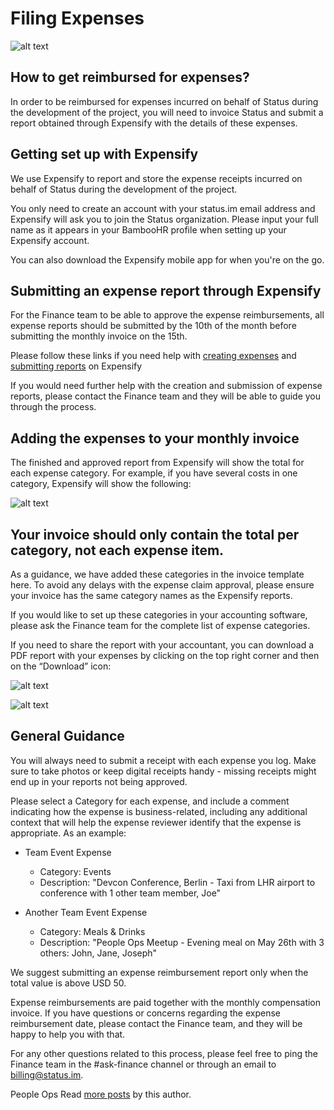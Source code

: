 # Filing Expenses

![alt text](https://images.unsplash.com/photo-1521540216272-a50305cd4421?ixlib=rb-0.3.5&q=80&fm=jpg&crop=entropy&cs=tinysrgb&w=1080&fit=max&ixid=eyJhcHBfaWQiOjExNzczfQ&s=611185f92103f088fb8dfb682f810e19)


## How to get reimbursed for expenses?
In order to be reimbursed for expenses incurred on behalf of Status during the development of the project, you will need to invoice Status and submit a report obtained through Expensify with the details of these expenses.

## Getting set up with Expensify
We use Expensify to report and store the expense receipts incurred on behalf of Status during the development of the project.

You only need to create an account with your status.im email address and Expensify will ask you to join the Status organization. Please input your full name as it appears in your BambooHR profile when setting up your Expensify account.

You can also download the Expensify mobile app for when you're on the go.

## Submitting an expense report through Expensify
For the Finance team to be able to approve the expense reimbursements, all expense reports should be submitted by the 10th of the month before submitting the monthly invoice on the 15th.

Please follow these links if you need help with [creating expenses](https://community.expensify.com/discussion/4560/how-to-create-expenses-manually) and [submitting reports](https://community.expensify.com/discussion/4561/how-to-submit-a-report/p1?new=1) on Expensify

If you would need further help with the creation and submission of expense reports, please contact the Finance team and they will be able to guide you through the process.

## Adding the expenses to your monthly invoice
The finished and approved report from Expensify will show the total for each expense category. For example, if you have several costs in one category, Expensify will show the following:

![alt text](https://people-ops.status.im/content/images/2021/08/Exp-3.png)

## Your invoice should only contain the total per category, not each expense item.

As a guidance, we have added these categories in the invoice template here. To avoid any delays with the expense claim approval, please ensure your invoice has the same category names as the Expensify reports.

If you would like to set up these categories in your accounting software, please ask the Finance team for the complete list of expense categories.

If you need to share the report with your accountant, you can download a PDF report with your expenses by clicking on the top right corner and then on the “Download” icon:

![alt text](https://people-ops.status.im/content/images/2021/08/Exp-1.png)

![alt text](https://people-ops.status.im/content/images/2021/08/Exp-2.png)

## General Guidance
You will always need to submit a receipt with each expense you log. Make sure to take photos or keep digital receipts handy - missing receipts might end up in your reports not being approved.

Please select a Category for each expense, and include a comment indicating how the expense is business-related, including any additional context that will help the expense reviewer identify that the expense is appropriate. As an example:

* Team Event Expense
  * Category: Events
  * Description: "Devcon Conference, Berlin - Taxi from LHR airport to conference with 1 other team member, Joe"

* Another Team Event Expense
  * Category: Meals & Drinks
  * Description: "People Ops Meetup - Evening meal on May 26th with 3 others: John, Jane, Joseph"

We suggest submitting an expense reimbursement report only when the total value is above USD 50.

Expense reimbursements are paid together with the monthly compensation invoice. If you have questions or concerns regarding the expense reimbursement date, please contact the Finance team, and they will be happy to help you with that.

For any other questions related to this process, please feel free to ping the Finance team in the #ask-finance channel or through an email to <billing@status.im>.

People Ops
Read [more posts](https://people-ops.status.im/author/pops/) by this author.
